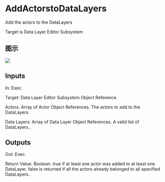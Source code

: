 # AddActorstoDataLayers

Add the actors to the DataLayers

Target is Data Layer Editor Subsystem

## 图示

![]($-20221218-18344045.png)

## Inputs

In: Exec.

Target: Data Layer Editor Subsystem Object Reference.

Actors: Array of Actor Object References. The actors to add to the DataLayers.

Data Layers: Array of Data Layer Object References. A valid list of DataLayers..  

## Outputs

Out: Exec.

Return Value: Boolean. true if at least one actor was added to at least one DataLayer. false is returned if all the actors already belonged to all specified DataLayers..

